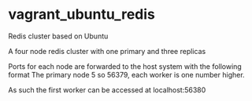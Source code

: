# vagrant_ubuntu_redis
Redis cluster based on Ubuntu

A four node redis cluster with one primary and three replicas

Ports for each node are forwarded to the host system with the following format
The primary node 5<redis base port> so 56379, each worker is one number higher.

As such the first worker can be accessed at localhost:56380